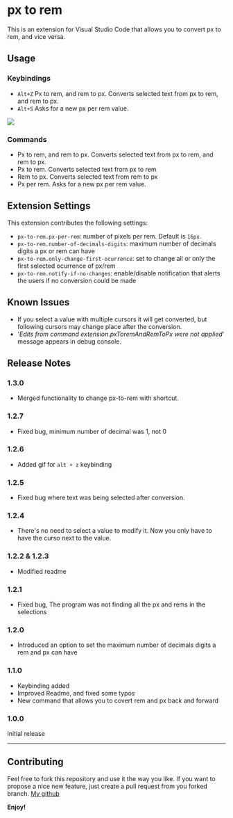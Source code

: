 # px to rem

This is an extension for Visual Studio Code that allows you to convert px to rem, and vice versa.

## Usage

### Keybindings

- `Alt+Z` Px to rem, and rem to px. Converts selected text from px to rem, and rem to px.
- `Alt+S` Asks for a new px per rem value.

![](https://github.com/sainoba/vscode-px-to-rem/raw/master/./imgs/alt_z.gif)

### Commands

- Px to rem, and rem to px. Converts selected text from px to rem, and rem to px.
- Px to rem. Converts selected text from px to rem
- Rem to px. Converts selected text from rem to px
- Px per rem. Asks for a new px per rem value.

## Extension Settings

This extension contributes the following settings:

- `px-to-rem.px-per-rem`: number of pixels per rem. Default is `16px`.
- `px-to-rem.number-of-decimals-digits`: maximum number of decimals digits a px or rem can have
- `px-to-rem.only-change-first-ocurrence`: set to change all or only the first selected ocurrence of px/rem
- `px-to-rem.notify-if-no-changes`: enable/disable notification that alerts the users if no conversion could be made

## Known Issues

- If you select a value with multiple cursors it will get converted, but following cursors may change place after the conversion.
- '_Edits from command extension.pxToremAndRemToPx were not applied_' message appears in debug console.

## Release Notes

### 1.3.0

- Merged functionality to change px-to-rem with shortcut.

### 1.2.7

- Fixed bug, minimum number of decimal was 1, not 0

### 1.2.6

- Added gif for `alt + z` keybinding

### 1.2.5

- Fixed bug where text was being selected after conversion.

### 1.2.4

- There's no need to select a value to modify it. Now you only have to have the curso next to the value.

### 1.2.2 & 1.2.3

- Modified readme

### 1.2.1

- Fixed bug, The program was not finding all the px and rems in the selections

### 1.2.0

- Introduced an option to set the maximum number of decimals digits a rem and px can have

### 1.1.0

- Keybinding added
- Improved Readme, and fixed some typos
- New command that allows you to covert rem and px back and forward

### 1.0.0

Initial release

---

## Contributing

Feel free to fork this repository and use it the way you like. If you want to propose a nice new feature, just create a pull request from you forked branch.
[My github](https://github.com/sainoba/vscode-px-to-rem)

**Enjoy!**
